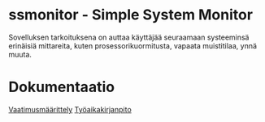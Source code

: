 # ssmonitor - Simple System Monitor

Sovelluksen tarkoituksena on auttaa käyttäjää seuraamaan systeeminsä erinäisiä mittareita, kuten prosessorikuormitusta, vapaata muistitilaa, ynnä muuta. 


# Dokumentaatio

[Vaatimusmäärittely](https://github.com/WitCanStain/ot-harjoitustyo/blob/master/dokumentaatio/vaatimusmaarittely.md)
[Työaikakirjanpito](https://github.com/WitCanStain/ot-harjoitustyo/blob/master/dokumentaatio/tuntikirjanpito.md)
